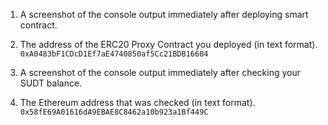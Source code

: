 1. A screenshot of the console output immediately after deploying smart contract.

2. The address of the ERC20 Proxy Contract you deployed (in text format).
   `0xA0483bF1CDcD1Ef7aE4740850af5Cc21BDB16604`
3. A screenshot of the console output immediately after checking your SUDT balance.

4. The Ethereum address that was checked (in text format).
   `0x58fE69A01616dA9EBAE8C8462a10b923a1Bf449C`
